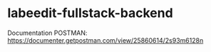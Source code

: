 # labeedit-fullstack-backend

Documentation POSTMAN:
https://documenter.getpostman.com/view/25860614/2s93m6128n
